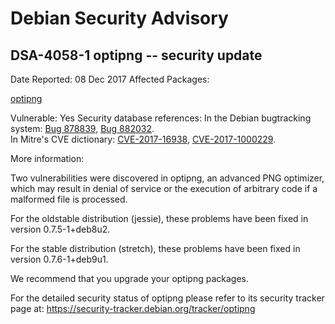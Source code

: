 
Debian Security Advisory
========================


DSA-4058-1 optipng -- security update
-------------------------------------



Date Reported:
08 Dec 2017
Affected Packages:

[optipng](https://packages.debian.org/src:optipng)

Vulnerable:
Yes
Security database references:
In the Debian bugtracking system: [Bug 878839](https://bugs.debian.org/cgi-bin/bugreport.cgi?bug=878839), [Bug 882032](https://bugs.debian.org/cgi-bin/bugreport.cgi?bug=882032).  
In Mitre's CVE dictionary: [CVE-2017-16938](https://security-tracker.debian.org/tracker/CVE-2017-16938), [CVE-2017-1000229](https://security-tracker.debian.org/tracker/CVE-2017-1000229).  

More information:

Two vulnerabilities were discovered in optipng, an advanced PNG
optimizer, which may result in denial of service or the execution of
arbitrary code if a malformed file is processed.


For the oldstable distribution (jessie), these problems have been fixed
in version 0.7.5-1+deb8u2.


For the stable distribution (stretch), these problems have been fixed in
version 0.7.6-1+deb9u1.


We recommend that you upgrade your optipng packages.


For the detailed security status of optipng please refer to its security
tracker page at: <https://security-tracker.debian.org/tracker/optipng>





